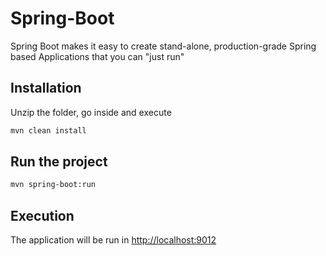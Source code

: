 # Spring-Boot

Spring Boot makes it easy to create stand-alone, production-grade Spring based Applications that you can "just run"

## Installation
Unzip the folder, go inside and execute

```bash
mvn clean install
```

## Run the project

```bash
mvn spring-boot:run
```

## Execution
The application will be run in [http://localhost:9012](http://localhost:9012)
